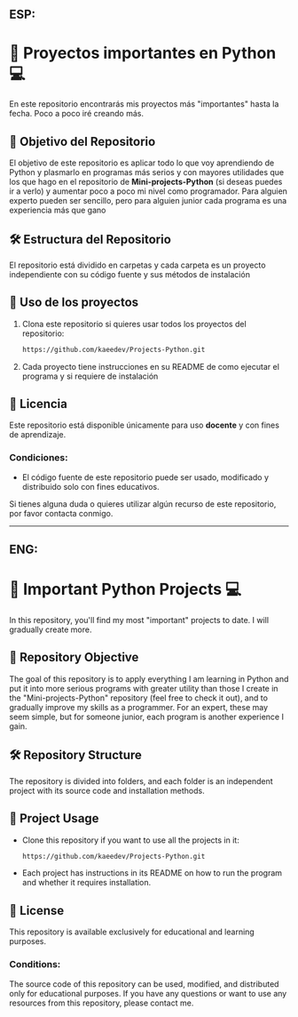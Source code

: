 ## ESP:

# 🐍 Proyectos importantes en Python 💻

En este repositorio encontrarás mis proyectos más "importantes" hasta la fecha. Poco a poco iré creando más.

## 🎯 Objetivo del Repositorio

El objetivo de este repositorio es aplicar todo lo que voy aprendiendo de Python y plasmarlo en programas más serios y con mayores utilidades que los que hago en el repositorio de **Mini-projects-Python** (si deseas puedes ir a verlo)  y aumentar poco a poco mi nivel como programador. Para alguien experto pueden ser sencillo, pero para
alguien junior cada programa es una experiencia más que gano


## 🛠️ Estructura del Repositorio

El repositorio está dividido en carpetas y cada carpeta es un proyecto independiente con su código fuente y sus métodos de instalación

  
## 🚀 Uso de los proyectos

1. Clona este repositorio si quieres usar todos los proyectos del repositorio:
   ```bash
   https://github.com/kaeedev/Projects-Python.git
   
2. Cada proyecto tiene instrucciones en su README  de como ejecutar el programa y si requiere de instalación

## 📝 Licencia

Este repositorio está disponible únicamente para uso **docente** y con fines de aprendizaje.

### Condiciones:
- El código fuente de este repositorio puede ser usado, modificado y distribuido solo con fines educativos.

Si tienes alguna duda o quieres utilizar algún recurso de este repositorio, por favor contacta conmigo.

---
## ENG:

# 🐍 Important Python Projects 💻

In this repository, you'll find my most "important" projects to date. I will gradually create more.

## 🎯 Repository Objective

The goal of this repository is to apply everything I am learning in Python and put it into more serious programs with greater utility than those I create in the "Mini-projects-Python" repository (feel free to check it out), and to gradually improve my skills as a programmer. For an expert, these may seem simple, but for someone junior, each program is another experience I gain.

## 🛠️ Repository Structure

The repository is divided into folders, and each folder is an independent project with its source code and installation methods.

## 🚀 Project Usage

- Clone this repository if you want to use all the projects in it:
  ```bash
  https://github.com/kaeedev/Projects-Python.git

- Each project has instructions in its README on how to run the program and whether it requires installation.

## 📝 License
This repository is available exclusively for educational and learning purposes.

### Conditions:
The source code of this repository can be used, modified, and distributed only for educational purposes.
If you have any questions or want to use any resources from this repository, please contact me.

